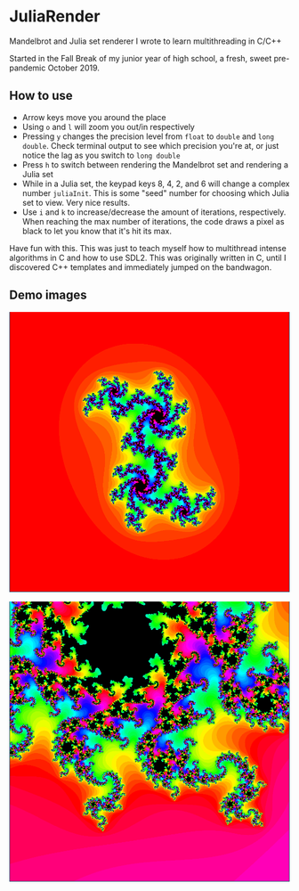 # JuliaRender
Mandelbrot and Julia set renderer I wrote to learn multithreading in C/C++

Started in the Fall Break of my junior year of high school, a fresh, sweet pre-pandemic October 2019.

## How to use

- Arrow keys move you around the place
- Using `o` and `l` will zoom you out/in respectively
- Pressing `y` changes the precision level from `float` to `double` and `long double`. Check terminal output to see which precision you're at, or just notice the lag as you switch to `long double`
- Press `h` to switch between rendering the Mandelbrot set and rendering a Julia set
- While in a Julia set, the keypad keys 8, 4, 2, and 6 will change a complex number `juliaInit`. This is some "seed" number for choosing which Julia set to view. Very nice results.
- Use `i` and `k` to increase/decrease the amount of iterations, respectively. When reaching the max number of iterations, the code draws a pixel as black to let you know that it's hit its max.

Have fun with this. This was just to teach myself how to multithread intense algorithms in C and how to use SDL2. This was originally written in C, until I discovered C++ templates and immediately jumped on the bandwagon.

## Demo images

![zoomed fully out](https://github.com/Noorquacker/JuliaRender/raw/main/demo1.png)

![partially zoomed in](https://github.com/Noorquacker/JuliaRender/raw/main/demo2.png)
